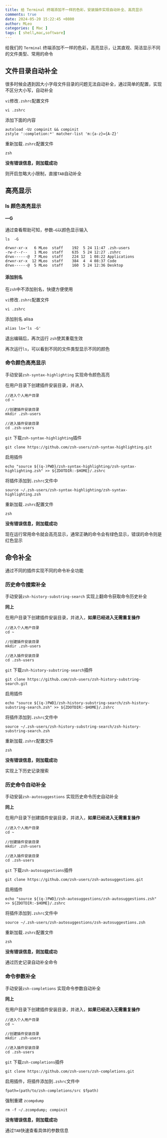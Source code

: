 ```yaml
---
title: 给 Terminal 终端添加不一样的色彩，安装插件实现自动补全、高亮显示
comments: true
date: 2024-05-20 15:22:45 +0800
author: MLeo
categories: [ Mac ]
tags: [ shell,mac,software]
---
```


给我们的 `Terminal` 终端添加不一样的色彩，高亮显示，让其直观、简洁显示不同的文件类型、常用的命令

## 文件目录自动补全
很多时候会遇到因大小字母文件目录的问题无法自动补全，通过简单的配置，实现不区分大小写，自动补全

`vi`修改`.zshrc`配置文件
```shell
vi .zshrc
```
添加下面的内容
```shell
autoload -Uz compinit && compinit
zstyle ':completion:*' matcher-list 'm:{a-z}={A-Z}'
```
重新加载`.zshrc`配置文件
```shell
zsh
```
**没有错误信息，则加载成功** 

则开启忽略大小限制，直接`TAB`自动补全


## 高亮显示

### ls 颜色高亮显示

#### —G
通过查看帮助可知，参数`—G`以颜色显示输入
```shell
ls  -G
```

```shell
drwxr-xr-x   6 MLeo  staff    192  5 24 11:47 .zsh-users
-rw-r--r--   1 MLeo  staff    635  5 24 12:27 .zshrc
drwx------@  7 MLeo  staff    224 12  1 08:22 Applications
drwxr-xr-x  12 MLeo  staff    384  4  4 08:37 Code
drwx------@  5 MLeo  staff    160  5 24 12:36 Desktop

```
#### 添加别名
在`zsh`中不添加别名，快捷方便使用

`vi`修改`.zshrc`配置文件
```shell
vi .zshrc
```
添加别名 alisa
```shell
alias ls='ls -G'
```
退出编辑后，再次运行 `zsh`使其重载生效

再次运行`ls`，可以看到不同的文件类型显示不同的颜色

### 命令颜色高亮显示
手动安装`zsh-syntax-highlighting` 实现命令颜色高亮

在用户目录下创建插件安装目录，并进入

```shell
//进入个人用户目录
cd ~
```
```shell
//创建插件安装目录
mkdir .zsh-users
```
```shell
//进入插件安装目录
cd .zsh-users
```

`git` 下载`zsh-syntax-highlighting`插件
```shell
git clone https://github.com/zsh-users/zsh-syntax-highlighting.git 
```
启用插件
```shell
echo "source ${(q-)PWD}/zsh-syntax-highlighting/zsh-syntax-highlighting.zsh" >> ${ZDOTDIR:-$HOME}/.zshrc
```
将插件添加到`.zshrc`文件中
```shell
source ~/.zsh-users/zsh-syntax-highlighting/zsh-syntax-highlighting.zsh
```
重新加载`.zshrc`配置文件
```shell
zsh
```
**没有错误信息，则加载成功**

现在运行常用命令就会高亮显示，通常正确的命令会有绿色显示，错误的命令则是红色显示

## 命令补全
通过不同的插件实现不同的命令补全功能

### 历史命令搜索补全

手动安装`zsh-history-substring-search` 实现上翻命令获取命令历史补全

**同上** 

在用户目录下创建插件安装目录，并进入，**如果已经进入无需重复操作**

```shell
//进入个人用户目录
cd ~
```
```shell
//创建插件安装目录
mkdir .zsh-users
```
```shell
//进入插件安装目录
cd .zsh-users
```

`git` 下载`zsh-history-substring-search`插件
```shell
git clone https://github.com/zsh-users/zsh-history-substring-search.git 
```
启用插件
```shell
echo "source ${(q-)PWD}/zsh-history-substring-search/zsh-history-substring-search.zsh" >> ${ZDOTDIR:-$HOME}/.zshrc
```
将插件添加到`.zshrc`文件中
```shell
source ~/.zsh-users/zsh-history-substring-search/zsh-history-substring-search.zsh
```
重新加载`.zshrc`配置文件
```shell
zsh
```
**没有错误信息，则加载成功**

实现上下历史记录搜索


### 历史命令自动补全

手动安装`zsh-autosuggestions` 实现历史命令历史自动补全

**同上**

在用户目录下创建插件安装目录，并进入，**如果已经进入无需重复操作**

```shell
//进入个人用户目录
cd ~
```
```shell
//创建插件安装目录
mkdir .zsh-users
```
```shell
//进入插件安装目录
cd .zsh-users
```

`git` 下载`zsh-autosuggestions`插件
```shell
git clone https://github.com/zsh-users/zsh-autosuggestions.git 
```
启用插件
```shell
echo "source ${(q-)PWD}/zsh-autosuggestions/zsh-autosuggestions.zsh" >> ${ZDOTDIR:-$HOME}/.zshrc
```
将插件添加到`.zshrc`文件中
```shell
source ~/.zsh-users/zsh-autosuggestions/zsh-autosuggestions.zsh
```
重新加载`.zshrc`配置文件
```shell
zsh
```
**没有错误信息，则加载成功**

通过历史记录自动补全命令


### 命令参数补全

手动安装`zsh-completions` 实现命令参数自动补全

**同上**

在用户目录下创建插件安装目录，并进入，**如果已经进入无需重复操作**

```shell
//进入个人用户目录
cd ~
```
```shell
//创建插件安装目录
mkdir .zsh-users
```
```shell
//进入插件安装目录
cd .zsh-users
```

`git` 下载`zsh-completions`插件
```shell
git clone https://github.com/zsh-users/zsh-completions.git 
```

启用插件，将插件添加到`.zshrc`文件中
```shell
fpath=(path/to/zsh-completions/src $fpath)
```

强制重建 `zcompdump` 
```shell
rm -f ~/.zcompdump; compinit
```

**没有错误信息，则加载成功**

通过`TAB`快速查看具体的参数信息

